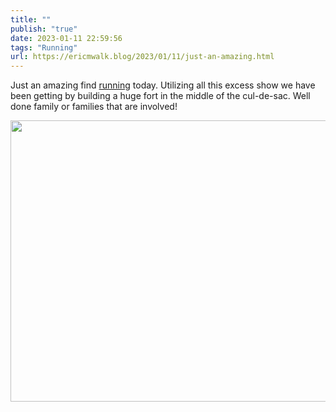 ```yaml
---
title: ""
publish: "true"
date: 2023-01-11 22:59:56
tags: "Running"
url: https://ericmwalk.blog/2023/01/11/just-an-amazing.html
---
```


Just an amazing find [running](http://www.strava.com/activities/8377234387) today. Utilizing all this excess show we have been getting by building a huge fort in the middle of the cul-de-sac. Well done family or families that are involved!


<img src="uploads/2023/a6f22d409c.jpg" width="600" height="450" alt="">
